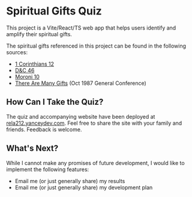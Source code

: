 # Spiritual Gifts Quiz
This project is a Vite/React/TS web app that helps users identify and amplify their spiritual gifts. 

The spiritual gifts referenced in this project can be found in the following sources:
- [1 Corinthians 12](https://churchofjesuschrist.org/study/scriptures/nt/1-cor/12)
- [D&C 46](https://churchofjesuschrist.org/study/scriptures/dc-testament/dc/46)
- [Moroni 10](https://churchofjesuschrist.org/study/scriptures/bofm/moro/10)
- [There Are Many Gifts](https://churchofjesuschrist.org/study/general-conference/1987/10/there-are-many-gifts) (Oct 1987 General Conference)

## How Can I Take the Quiz?
The quiz and accompanying website have been deployed at [rela212.yanceydev.com](https://rela212.yanceydev.com). Feel free to share the site with your family and friends. Feedback is welcome.

## What's Next?
While I cannot make any promises of future development, I would like to implement the following features:
- Email me (or just generally share) my results
- Email me (or just generally share) my development plan